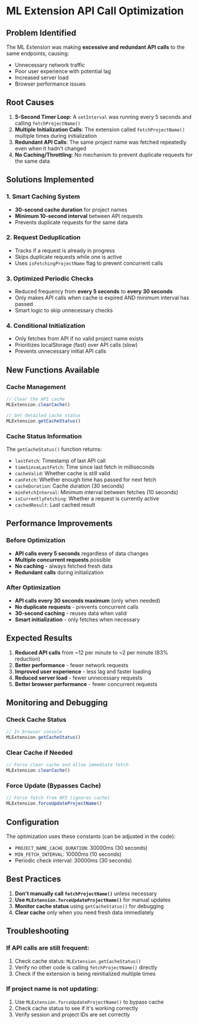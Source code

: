 # ML Extension API Call Optimization

## Problem Identified

The ML Extension was making **excessive and redundant API calls** to the same endpoints, causing:

- Unnecessary network traffic
- Poor user experience with potential lag
- Increased server load
- Browser performance issues

## Root Causes

1. **5-Second Timer Loop**: A `setInterval` was running every 5 seconds and calling `fetchProjectName()`
2. **Multiple Initialization Calls**: The extension called `fetchProjectName()` multiple times during initialization
3. **Redundant API Calls**: The same project name was fetched repeatedly even when it hadn't changed
4. **No Caching/Throttling**: No mechanism to prevent duplicate requests for the same data

## Solutions Implemented

### 1. **Smart Caching System**
- **30-second cache duration** for project names
- **Minimum 10-second interval** between API requests
- Prevents duplicate requests for the same data

### 2. **Request Deduplication**
- Tracks if a request is already in progress
- Skips duplicate requests while one is active
- Uses `isFetchingProjectName` flag to prevent concurrent calls

### 3. **Optimized Periodic Checks**
- Reduced frequency from **every 5 seconds** to **every 30 seconds**
- Only makes API calls when cache is expired AND minimum interval has passed
- Smart logic to skip unnecessary checks

### 4. **Conditional Initialization**
- Only fetches from API if no valid project name exists
- Prioritizes localStorage (fast) over API calls (slow)
- Prevents unnecessary initial API calls

## New Functions Available

### Cache Management
```javascript
// Clear the API cache
MLExtension.clearCache()

// Get detailed cache status
MLExtension.getCacheStatus()
```

### Cache Status Information
The `getCacheStatus()` function returns:
- `lastFetch`: Timestamp of last API call
- `timeSinceLastFetch`: Time since last fetch in milliseconds
- `cacheValid`: Whether cache is still valid
- `canFetch`: Whether enough time has passed for next fetch
- `cacheDuration`: Cache duration (30 seconds)
- `minFetchInterval`: Minimum interval between fetches (10 seconds)
- `isCurrentlyFetching`: Whether a request is currently active
- `cachedResult`: Last cached result

## Performance Improvements

### Before Optimization
- **API calls every 5 seconds** regardless of data changes
- **Multiple concurrent requests** possible
- **No caching** - always fetched fresh data
- **Redundant calls** during initialization

### After Optimization
- **API calls every 30 seconds maximum** (only when needed)
- **No duplicate requests** - prevents concurrent calls
- **30-second caching** - reuses data when valid
- **Smart initialization** - only fetches when necessary

## Expected Results

1. **Reduced API calls** from ~12 per minute to ~2 per minute (83% reduction)
2. **Better performance** - fewer network requests
3. **Improved user experience** - less lag and faster loading
4. **Reduced server load** - fewer unnecessary requests
5. **Better browser performance** - fewer concurrent requests

## Monitoring and Debugging

### Check Cache Status
```javascript
// In browser console
MLExtension.getCacheStatus()
```

### Clear Cache if Needed
```javascript
// Force clear cache and allow immediate fetch
MLExtension.clearCache()
```

### Force Update (Bypasses Cache)
```javascript
// Force fetch from API (ignores cache)
MLExtension.forceUpdateProjectName()
```

## Configuration

The optimization uses these constants (can be adjusted in the code):
- `PROJECT_NAME_CACHE_DURATION`: 30000ms (30 seconds)
- `MIN_FETCH_INTERVAL`: 10000ms (10 seconds)
- Periodic check interval: 30000ms (30 seconds)

## Best Practices

1. **Don't manually call `fetchProjectName()`** unless necessary
2. **Use `MLExtension.forceUpdateProjectName()`** for manual updates
3. **Monitor cache status** using `getCacheStatus()` for debugging
4. **Clear cache** only when you need fresh data immediately

## Troubleshooting

### If API calls are still frequent:
1. Check cache status: `MLExtension.getCacheStatus()`
2. Verify no other code is calling `fetchProjectName()` directly
3. Check if the extension is being reinitialized multiple times

### If project name is not updating:
1. Use `MLExtension.forceUpdateProjectName()` to bypass cache
2. Check cache status to see if it's working correctly
3. Verify session and project IDs are set correctly

